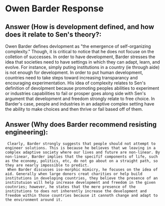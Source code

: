 # Owen Barder Response

## Answer (How is development defined, and how does it relate to Sen's theory?:

  Owen Barder defines devlopment as "the emergence of self-organizing complexity." Though, it is critical to notice that he does not focuse on the colletion of successes. In order to have development, Barder stresses the idea that societies need to have settings in which they can adapt, learn, and evolve. For instance, simply puting institutions in a country (ie through aide) is not enough for development. In order to put human development, countries need to take steps toward increasing transparancy and encouraging experimentation. His idea of complexity relates to Sen's definition of devolpment because promoting peoples abilities to experiment or industries capabilities to fail or prosper goes along side with Sen's argument that development and freedom strongly relate to free choice. In Barder's case, people and industries in an adaptive complex setting have the ability to make choices and then thrive or fail based off of them.


## Answer (Why does Barder recommend resisting engineering):

     Clearly, Barder strongly suggests that people should not attempt to engineer solutions. This is because he believes that we leaving in a complex adaptive society where our lives and future are non-linear. By non-linear, Barder implies that the specifif components of life, such as the economy, politics, etc, do not go about on a straight path, so they are nearly impossible to predict. 
     When Barder discusses iso-morphic mimicry, he focuses on the idea of aid. Generally when large donors creat charities or help build institutions in developing countries, they believe the presence of an institutuion will help increase development and freedom in the given coutnries; however, he states that the mere presence of the institutions to does not inherently increase the development and freedom within those countries because it cannoth change and adapt to the environment around it.

